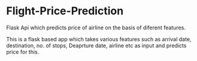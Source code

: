 # Flight-Price-Prediction
Flask Api which predicts price of airline on the basis of diferent features.

This is a flask based app which takes various features such as arrival date, destination, no. of stops, Deaprture date, airline etc as input and predicts price for this.

